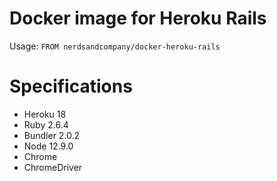 # Docker image for Heroku Rails

Usage: `FROM nerdsandcompany/docker-heroku-rails`

# Specifications

* Heroku 18
* Ruby 2.6.4
* Bundler 2.0.2
* Node 12.9.0
* Chrome
* ChromeDriver
